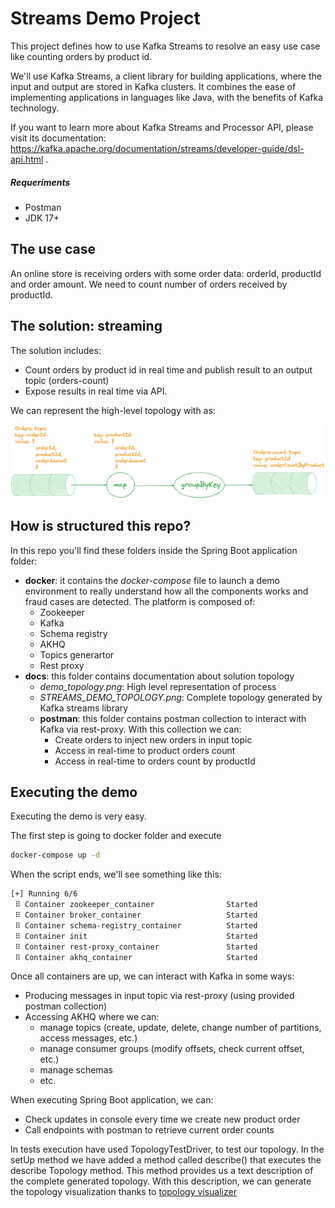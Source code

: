 # Streams Demo Project

This project defines how to use Kafka Streams to resolve an easy use case like counting orders by product id.

We'll use Kafka Streams, a client library for building applications, where the input and output are stored in Kafka clusters. It combines the ease of implementing applications in languages like Java, with the benefits of Kafka technology.

If you want to learn more about Kafka Streams and Processor API, please visit its documentation: https://kafka.apache.org/documentation/streams/developer-guide/dsl-api.html .


##### Requeriments

- Postman
- JDK 17+

## The use case

An online store is receiving orders with some order data: orderId, productId and order amount.
We need to count number of orders received by productId.

## The solution: streaming

The solution includes:

- Count orders by product id in real time and publish result to an output topic (orders-count)
- Expose results in real time via API.

We can represent the high-level topology with as:

![](/docs/demo_topology.png)

## How is structured this repo?

In this repo you'll find these folders inside the Spring Boot application folder:

- **docker**: it contains the *docker-compose* file to launch a demo environment to really understand how all the components works and fraud cases are detected. The platform is composed of:
    - Zookeeper
    - Kafka
    - Schema registry
    - AKHQ
    - Topics generartor
    - Rest proxy
- **docs**: this folder contains documentation about solution topology
    - *demo_topology.png*: High level representation of process
    - *STREAMS_DEMO_TOPOLOGY.png*: Complete topology generated by Kafka streams library
  - **postman**: this folder contains postman collection to interact with Kafka via rest-proxy. With this collection we can:
    - Create orders to inject new orders in input topic
    - Access in real-time to product orders count
    - Access in real-time to orders count by productId

## Executing the demo

Executing the demo is very easy.

The first step is going to docker folder and execute

```bash
docker-compose up -d
```

When the script ends, we'll see something like this:

```bash
[+] Running 6/6                                                                                                                                                                                                                                
 ⠿ Container zookeeper_container                Started                                                                                                
 ⠿ Container broker_container                   Started                                                                                                
 ⠿ Container schema-registry_container          Started                                                                                                
 ⠿ Container init                               Started                                                                                                
 ⠿ Container rest-proxy_container               Started                                                                                                
 ⠿ Container akhq_container                     Started                                                                                                
````

Once all containers are up, we can interact with Kafka in some ways:

  - Producing messages in input topic via rest-proxy (using provided postman collection)
  - Accessing AKHQ where we can:
    - manage topics (create, update, delete, change number of partitions, access messages, etc.)
    - manage consumer groups (modify offsets, check current offset, etc.)
    - manage schemas
    - etc.

When executing Spring Boot application, we can:

  - Check updates in console every time we create new product order
  - Call endpoints with postman to retrieve current order counts

In tests execution have used TopologyTestDriver, to test our topology.
In the setUp method we have added a method called describe() that executes the describe Topology method. 
This method provides us a text description of the complete generated topology.
With this description, we can generate the topology visualization thanks to [topology visualizer](https://zz85.github.io/kafka-streams-viz/)

